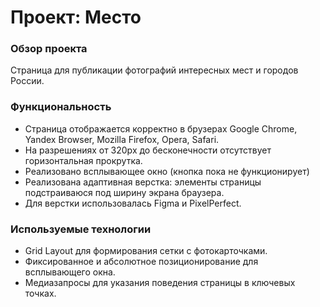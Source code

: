 # Проект: Место

### Обзор проекта
Страница для публикации фотографий интересных мест и городов России.

### Функциональность
- Страница отображается корректно в брузерах Google Chrome, Yandex Browser, Mozilla Firefox, Opera, Safari.
- На разрешениях от 320px до бесконечности отсутствует горизонтальная прокрутка.
- Реализовано всплывающее окно (кнопка пока не функционирует)
- Реализована адаптивная верстка: элементы страницы подстраиваюся под ширину экрана браузера. 
- Для верстки использовалась Figma и PixelPerfect.

### Используемые технологии
- Grid Layout для формирования сетки с фотокарточками.
- Фиксированное и абсолютное позиционирование для всплывающего окна.
- Медиазапросы для указания поведения страницы в ключевых точках.


